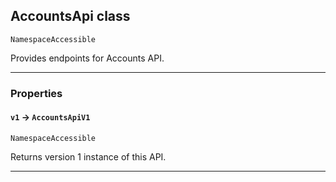 ## AccountsApi class

`NamespaceAccessible`

Provides endpoints for Accounts API.

---
### Properties

#### `v1` → `AccountsApiV1`

`NamespaceAccessible`

Returns version 1 instance of this API.

---
